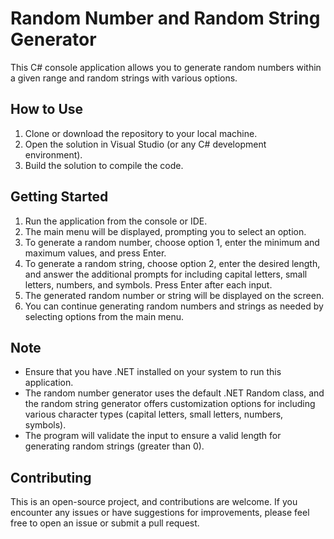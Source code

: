 # Random Number and Random String Generator

This C# console application allows you to generate random numbers within a given range and random strings with various options.

## How to Use

1. Clone or download the repository to your local machine.
2. Open the solution in Visual Studio (or any C# development environment).
3. Build the solution to compile the code.

## Getting Started

1. Run the application from the console or IDE.
2. The main menu will be displayed, prompting you to select an option.
3. To generate a random number, choose option 1, enter the minimum and maximum values, and press Enter.
4. To generate a random string, choose option 2, enter the desired length, and answer the additional prompts for including capital letters, small letters, numbers, and symbols. Press Enter after each input.
5. The generated random number or string will be displayed on the screen.
6. You can continue generating random numbers and strings as needed by selecting options from the main menu.

## Note

- Ensure that you have .NET installed on your system to run this application.
- The random number generator uses the default .NET Random class, and the random string generator offers customization options for including various character types (capital letters, small letters, numbers, symbols).
- The program will validate the input to ensure a valid length for generating random strings (greater than 0).

## Contributing

This is an open-source project, and contributions are welcome. If you encounter any issues or have suggestions for improvements, please feel free to open an issue or submit a pull request.
